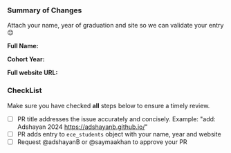 <!---
Provide a general summary of your changes in the Title above
Include one of these prefixes:
  fix – Fixes an unexpected problem or unintended behavior
  feat – Adds a new feature
  add - Adds a new ECE student
Example: add : <name> <year> <site>
-->

### Summary of Changes

<!-- Include a summary of changes -->
Attach your name, year of graduation and site so we can validate your entry 😊

**Full Name:**

**Cohort Year:** 

**Full website URL:** 

### CheckList
Make sure you have checked **all** steps below to ensure a timely review.
- [ ] PR title addresses the issue accurately and concisely. Example: "add: Adshayan 2024 https://adshayanb.github.io/"
- [ ] PR adds entry to `ece_students` object with your name, year and website
- [ ] Request  @adshayanB or @saymaakhan to approve your PR
